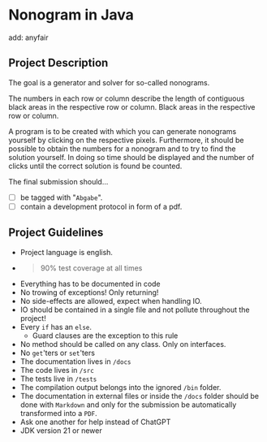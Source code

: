 # Nonogram in Java

add: anyfair

## Project Description

The goal is a generator and solver for so-called nonograms.

The numbers in each row or column describe the length of contiguous black areas 
in the respective row or column.
Black areas in the respective row or column.

A program is to be created with which you can generate nonograms yourself by
clicking on the respective pixels. 
Furthermore, it should be possible to obtain the numbers
for a nonogram and to try to find the solution yourself. 
In doing so time should be displayed 
and the number of clicks until the correct solution is found be counted.

The final submission should...    
- [ ] be tagged with "`Abgabe`".
- [ ] contain a development protocol in form of a pdf.
 
## Project Guidelines

- Project language is english.
- > 90% test coverage at all times
- Everything has to be documented in code
- No trowing of exceptions! Only returning!
- No side-effects are allowed, expect when handling IO.
- IO should be contained in a single file and not pollute throughout the project!
- Every `if` has an `else`.
  - Guard clauses are the exception to this rule
- No method should be called on any class. Only on interfaces.
- No `get`'ters or `set`'ters
- The documentation lives in `/docs`
- The code lives in `/src`
- The tests live in `/tests`
- The compilation output belongs into the ignored `/bin` folder.
- The documentation in external files or inside the `/docs` folder should be done with `Markdown` 
  and only for the submission be automatically transformed into a `PDF`.
- Ask one another for help instead of ChatGPT
- JDK version 21 or newer

